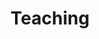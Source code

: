 ---
layout: teaching
permalink: /teaching
title: "Teaching"

courses:
  - title: "Live Image Processing and Performance"
    description: This course teaches the ins and outs of using imagery in real-time within a performance context. The class will use OBS and MaxMSPJitter to study various ways of manipulating visual media (video, still imagery, live camera feeds) in integration with various interactive elements (sound, physical interfaces, sensors) in order to create dynamic and replicable performance systems with a focus on remote and online spaces. <br> <br> We will look at ways in which images are represented by a computer in order to increase our understanding of these systems and expand our visual/digital palette. We will then apply that understanding to a variety of different performance formats and contexts while discussing strategies and techniques for creating compelling performances.Students will be assigned short solo and duet performances based on the ideas of computer desktops, text, and cell phones as well as a group project based on practices found in object theater & experimental animation. The final project will a collaboratively online TV show called LIPP TV hosted and produced by the instructor and presented as a live performance to the public.
    school: NYU ITP
    year: Spring 2021 | Fall 2022
    url: https://espn.com
  - title: "Performative Avatars"
    description: This course teaches the ins and outs of using imagery in real-time within a performance context. The class will use OBS and MaxMSPJitter to study various ways of manipulating visual media (video, still imagery, live camera feeds) in integration with various interactive elements (sound, physical interfaces, sensors) in order to create dynamic and replicable performance systems with a focus on remote and online spaces. <br> <br> We will look at ways in which images are represented by a computer in order to increase our understanding of these systems and expand our visual/digital palette. We will then apply that understanding to a variety of different performance formats and contexts while discussing strategies and techniques for creating compelling performances.Students will be assigned short solo and duet performances based on the ideas of computer desktops, text, and cell phones as well as a group project based on practices found in object theater & experimental animation. The final project will a collaboratively online TV show called LIPP TV hosted and produced by the instructor and presented as a live performance to the public.
    school: NYU ITP
    year: Fall 2024
    url: https://espn.com
---